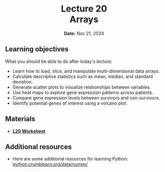 <h1 align="center">
<b>Lecture 20</b><br>
Arrays
</h1>
<p align="center">
<b>Date:</b> Nov 21, 2024
</p>

## Learning objectives

What you should be able to do after today's lecture:

-   Learn how to load, slice, and manipulate multi-dimensional data arrays.
-   Calculate descriptive statistics such as mean, median, and standard deviation.
-   Generate scatter plots to visualize relationships between variables.
-   Use heat maps to explore gene expression patterns across patients.
-   Compare gene expression levels between survivors and non-survivors.
-   Identify potential genes of interest using a volcano plot.

## Materials

-   **[L20 Worksheet](l20-worksheet.ipynb)**

## Additional resources

-   Here are some additional resources for learning Python: [python.crumblearn.org/data/numpy/](https://python.crumblearn.org/data/numpy/)
